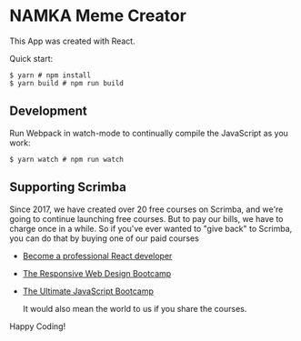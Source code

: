 # NAMKA Meme Creator

This App was created with React.

Quick start:

```
$ yarn # npm install
$ yarn build # npm run build
````

## Development

Run Webpack in watch-mode to continually compile the JavaScript as you work:

```
$ yarn watch # npm run watch
```

## Supporting Scrimba

Since 2017, we have created over 20 free courses on Scrimba, and we're going to
continue launching free courses. But to pay our bills, we have to charge once
in a while. So if you've ever wanted to "give back" to Scrimba, you can do that by buying
	one of our paid courses

- [Become a professional React developer](https://scrimba.com/course/greact)
- [The Responsive Web Design Bootcamp](https://scrimba.com/course/gresponsive)
- [The Ultimate JavaScript Bootcamp](https://scrimba.com/course/gjavascript)

	It would also mean the world to us if you share the courses.  

Happy Coding!
